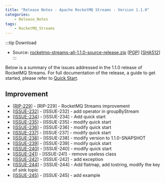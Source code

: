 ```yaml
---
title: "Release Notes - Apache RocketMQ Streams - Version 1.1.0"
categories:
    - Release_Notes
tags:
    - RocketMQ_Streams
---
```

:::tip Download
* Source: [rocketmq-streams-all-1.1.0-source-release.zip](https://dist.apache.org/repos/dist/dev/rocketmq/rocketmq-streams/1.1.0/rocketmq-streams-all-1.1.0-source-release.zip) [[PGP](https://dist.apache.org/repos/dist/dev/rocketmq/rocketmq-streams/1.1.0/rocketmq-streams-all-1.1.0-source-release.zip.asc)] [[SHA512](https://dist.apache.org/repos/dist/dev/rocketmq/rocketmq-streams/1.1.0/rocketmq-streams-all-1.1.0-source-release.zip.sha512)]
  :::
<!--truncate-->

Below is a summary of the issues addressed in the 1.1.0 release of RocketMQ Streams. For full documentation of the release, a guide to get started, please refer to <a href='https://github.com/apache/rocketmq-streams'>Quick Start</a>.


## Improvement
<ul>
<li>[<a href='https://github.com/apache/rocketmq-streams/pull/229'>RIP-229</a>] - [RIP-229] - RocketMQ Streams improvement</li>
<li>[<a href='https://github.com/apache/rocketmq-streams/issues/232'>ISSUE-232</a>] - [ISSUE-232] - add operator in groupByStream</li>
<li>[<a href='https://github.com/apache/rocketmq-streams/issues/234'>ISSUE-234</a>] - [ISSUE-234] - Add quick start</li>
<li>[<a href='https://github.com/apache/rocketmq-streams/issues/235'>ISSUE-235</a>] - [ISSUE-235] - modify quick start</li>
<li>[<a href='https://github.com/apache/rocketmq-streams/issues/236'>ISSUE-236</a>] - [ISSUE-236] - modify quick start</li>
<li>[<a href='https://github.com/apache/rocketmq-streams/issues/237'>ISSUE-237</a>] - [ISSUE-237] - modify quick start</li>
<li>[<a href='https://github.com/apache/rocketmq-streams/issues/238'>ISSUE-238</a>] - [ISSUE-238] - modify version to 1.1.0-SNAPSHOT</li>
<li>[<a href='https://github.com/apache/rocketmq-streams/issues/239'>ISSUE-239</a>] - [ISSUE-239] - modify quick start</li>
<li>[<a href='https://github.com/apache/rocketmq-streams/issues/240'>ISSUE-240</a>] - [ISSUE-240] - modify quick start</li>
<li>[<a href='https://github.com/apache/rocketmq-streams/issues/241'>ISSUE-241</a>] - [ISSUE-241] - remove useless class</li>
<li>[<a href='https://github.com/apache/rocketmq-streams/issues/243'>ISSUE-242</a>] - [ISSUE-242] - add exception</li>
<li>[<a href='https://github.com/apache/rocketmq-streams/issues/244'>ISSUE-244</a>] - [ISSUE-244] - Add flatmap, add tostring, modify the key of sink topic</li>
<li>[<a href='https://github.com/apache/rocketmq-streams/issues/245'>ISSUE-245</a>] - [ISSUE-245] - add example</li>
</ul>
